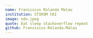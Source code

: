 ```yaml
---
name: Fransiscus Rolanda Malau
institution: STIKOM CKI
image: ndo.jpeg
quote: Eat sleep stackoverflow repeat
github: Fransiscus-Rolanda-Malau
---
```

